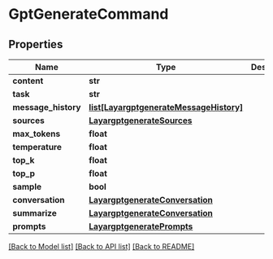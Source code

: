 # GptGenerateCommand

## Properties
Name | Type | Description | Notes
------------ | ------------- | ------------- | -------------
**content** | **str** |  | 
**task** | **str** |  | 
**message_history** | [**list[LayargptgenerateMessageHistory]**](LayargptgenerateMessageHistory.md) |  | 
**sources** | [**LayargptgenerateSources**](LayargptgenerateSources.md) |  | [optional] 
**max_tokens** | **float** |  | [optional] 
**temperature** | **float** |  | [optional] 
**top_k** | **float** |  | [optional] 
**top_p** | **float** |  | [optional] 
**sample** | **bool** |  | [optional] 
**conversation** | [**LayargptgenerateConversation**](LayargptgenerateConversation.md) |  | [optional] 
**summarize** | [**LayargptgenerateConversation**](LayargptgenerateConversation.md) |  | [optional] 
**prompts** | [**LayargptgeneratePrompts**](LayargptgeneratePrompts.md) |  | [optional] 

[[Back to Model list]](../README.md#documentation-for-models) [[Back to API list]](../README.md#documentation-for-api-endpoints) [[Back to README]](../README.md)

